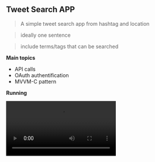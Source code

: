 


<a href="https://i.ibb.co/pd9qsrg/Capture-d-e-cran-2019-12-23-a-21-03-29.png" alt="Tweet Search App" title="FVCproductions" alt="FVCproductions"></a>



## Tweet Search APP

> A simple tweet search app from hashtag and location

> ideally one sentence

> include terms/tags that can be searched



**Main topics**

- API calls
- OAuth authentification
- MVVM-C pattern


**Running**

![Tweet GIF](https://s3.amazonaws.com/img0.recordit.co/Qao2oOGrXE.mp4?AWSAccessKeyId=AKIAINSRFOQXTN4DT46A&Expires=1577136281&Signature=xLKvr1BU2LKMfCyhmnYdwDa432E%3D)
